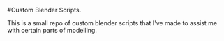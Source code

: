 #Custom Blender Scripts.

This is a small repo of custom blender scripts that I've made to assist me with certain parts of modelling.
